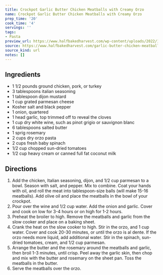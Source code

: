 ```yaml
---
title: Crockpot Garlic Butter Chicken Meatballs with Creamy Orzo
name: Crockpot Garlic Butter Chicken Meatballs with Creamy Orzo
prep_time: '20'
cook_time: '4'
servings: ''
tags:
- Pasta
preview_url: https://www.halfbakedharvest.com/wp-content/uploads/2022/10/Crockpot-Garlic-Butter-Chicken-Meatballs-with-Creamy-Orzo-8.jpg
source: https://www.halfbakedharvest.com/garlic-butter-chicken-meatballs/
source_kind: url
notes: []
---
```


## Ingredients
- 1 1/2 pounds ground chicken, pork, or turkey
- 3 tablespoons italian seasoning
- 1 tablespoon dijon mustard
- 1 cup grated parmesan cheese
- Kosher salt and black pepper
- 1  onion, quartered
- 1 head garlic, top trimmed off to reveal the cloves
- 1 cup dry white wine, such as pinot grigio or sauvignon blanc
- 6 tablespoons salted butter
- 1 sprig rosemary
- 2 cups dry orzo pasta
- 2 cups fresh baby spinach
- 1/2 cup chopped sun-dried tomatoes
- 1/2 cup heavy cream or canned full fat coconut milk


## Directions
1. Add the chicken, Italian seasoning, dijon, and 1/2 cup parmesan to a bowl. Season with salt, and pepper. Mix to combine. Coat your hands with oil, and roll the meat into tablespoon-size balls (will make 15-16 meatballs). Add olive oil and place the meatballs in the bowl of your crockpot.
2. Pour over the wine and 1/2 cup water. Add the onion and garlic. Cover and cook on low for 3-4 hours or on high for 1-2 hours.
3. Preheat the broiler to high. Remove the meatballs and garlic from the slow cooker and place on a baking sheet.
4. Crank the heat on the slow cooker to high. Stir in the orzo, and 1 cup water. Cover and cook 20-30 minutes, or until the orzo is al dente. If the orzo needs more liquid, add additional water. Stir in the spinach, sun-dried tomatoes, cream, and 1/2 cup parmesan.
5. Arrange the butter and the rosemary around the meatballs and garlic, then broil 1-3 minutes, until crisp. Peel away the garlic skin, then chop and mix with the butter and rosemary on the sheet pan. Toss the meatballs in the butter.
6. Serve the meatballs over the orzo.

